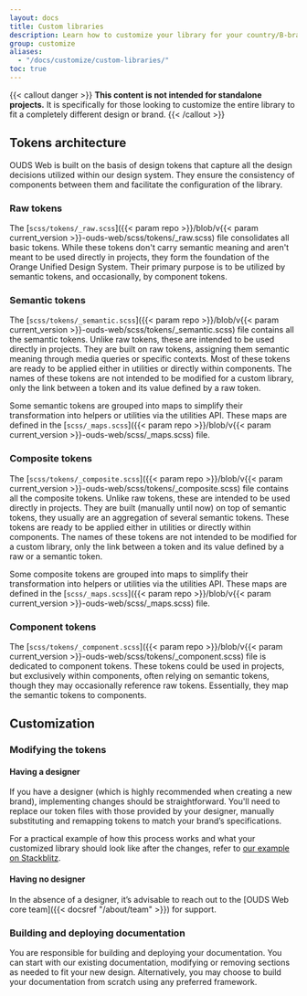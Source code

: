 ```yaml
---
layout: docs
title: Custom libraries
description: Learn how to customize your library for your country/B-brand following the guide.
group: customize
aliases:
  - "/docs/customize/custom-libraries/"
toc: true
---
```


{{< callout danger >}}
**This content is not intended for standalone projects.** It is specifically for those looking to customize the entire library to fit a completely different design or brand.
{{< /callout >}}

## Tokens architecture

OUDS Web is built on the basis of design tokens that capture all the design decisions utilized within our design system. They ensure the consistency of components between them and facilitate the configuration of the library.

### Raw tokens

The [`scss/tokens/_raw.scss`]({{< param repo >}}/blob/v{{< param current_version >}}-ouds-web/scss/tokens/_raw.scss) file consolidates all basic tokens. While these tokens don't carry semantic meaning and aren't meant to be used directly in projects, they form the foundation of the Orange Unified Design System. Their primary purpose is to be utilized by semantic tokens, and occasionally, by component tokens.

### Semantic tokens

The [`scss/tokens/_semantic.scss`]({{< param repo >}}/blob/v{{< param current_version >}}-ouds-web/scss/tokens/_semantic.scss) file contains all the semantic tokens. Unlike raw tokens, these are intended to be used directly in projects. They are built on raw tokens, assigning them semantic meaning through media queries or specific contexts. Most of these tokens are ready to be applied either in utilities or directly within components. The names of these tokens are not intended to be modified for a custom library, only the link between a token and its value defined by a raw token.

Some semantic tokens are grouped into maps to simplify their transformation into helpers or utilities via the utilities API. These maps are defined in the [`scss/_maps.scss`]({{< param repo >}}/blob/v{{< param current_version >}}-ouds-web/scss/_maps.scss) file.

### Composite tokens

The [`scss/tokens/_composite.scss`]({{< param repo >}}/blob/v{{< param current_version >}}-ouds-web/scss/tokens/_composite.scss) file contains all the composite tokens. Unlike raw tokens, these are intended to be used directly in projects. They are built (manually until now) on top of semantic tokens, they usually are an aggregation of several semantic tokens. These tokens are ready to be applied either in utilities or directly within components. The names of these tokens are not intended to be modified for a custom library, only the link between a token and its value defined by a raw or a semantic token.

Some composite tokens are grouped into maps to simplify their transformation into helpers or utilities via the utilities API. These maps are defined in the [`scss/_maps.scss`]({{< param repo >}}/blob/v{{< param current_version >}}-ouds-web/scss/_maps.scss) file.

### Component tokens

The [`scss/tokens/_component.scss`]({{< param repo >}}/blob/v{{< param current_version >}}-ouds-web/scss/tokens/_component.scss) file is dedicated to component tokens. These tokens could be used in projects, but exclusively within components, often relying on semantic tokens, though they may occasionally reference raw tokens. Essentially, they map the semantic tokens to components.

## Customization

### Modifying the tokens

#### Having a designer

If you have a designer (which is highly recommended when creating a new brand), implementing changes should be straightforward. You'll need to replace our token files with those provided by your designer, manually substituting and remapping tokens to match your brand’s specifications.

For a practical example of how this process works and what your customized library should look like after the changes, refer to [our example on Stackblitz](https://stackblitz.com/edit/github-j5teen).

#### Having no designer

In the absence of a designer, it’s advisable to reach out to the [OUDS Web core team]({{< docsref "/about/team" >}}) for support.

### Building and deploying documentation

You are responsible for building and deploying your documentation. You can start with our existing documentation, modifying or removing sections as needed to fit your new design. Alternatively, you may choose to build your documentation from scratch using any preferred framework.

